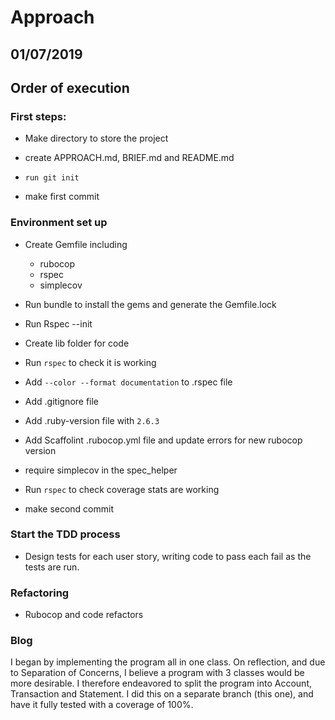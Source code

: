 # Approach

## 01/07/2019

## Order of execution

### First steps:
- Make directory to store the project
- create APPROACH.md, BRIEF.md and README.md
- `run git init`

- make first commit

### Environment set up

- Create Gemfile including
  - rubocop
  - rspec
  - simplecov
- Run bundle to install the gems and generate the Gemfile.lock
- Run Rspec --init
- Create lib folder for code
- Run `rspec` to check it is working
- Add `--color --format documentation` to .rspec file
- Add .gitignore file
- Add .ruby-version file with `2.6.3`
- Add Scaffolint .rubocop.yml file and update errors for new rubocop version
- require simplecov in the spec_helper
- Run `rspec` to check coverage stats are working

- make second commit

### Start the TDD process

- Design tests for each user story, writing code to pass each fail as the tests are run.

### Refactoring

- Rubocop and code refactors

### Blog

I began by implementing the program all in one class. On reflection, and due to Separation of Concerns, I believe a program with 3 classes would be more desirable. I therefore endeavored to split the program into Account, Transaction and Statement. I did this on a separate branch (this one), and have it fully tested with a coverage of 100%.